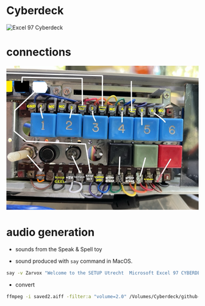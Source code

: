 # Cyberdeck
![Excel 97 Cyberdeck](https://github.com/user-attachments/assets/e3d9fc83-c935-4c45-876b-3a01131ddaea)

# connections
![connectors](doc/connectors.jpg)

# audio generation
* sounds from the Speak & Spell toy

* sound produced with `say` command in MacOS.
```bash
say -v Zarvox "Welcome to the SETUP Utrecht  Microsoft Excel 97 CYBERDECK........[[rate 50]]enjoy your time[[rate 100]].......ha-ha-ha" -o welcome.aiff
```

* convert
```bash
ffmpeg -i saved2.aiff -filter:a "volume=2.0" /Volumes/Cyberdeck/github-repo/Excel/audio/saved2.wav -y
```
